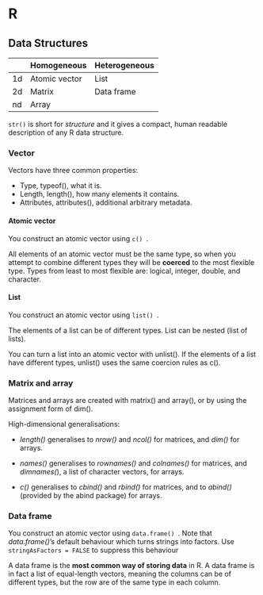 # R

## Data Structures


|     | Homogeneous    | Heterogeneous |
| --- | -------------  | ------------- |
| 1d  | Atomic vector  | List          |
| 2d  | Matrix         | Data frame    |
| nd  | Array          |               |

	
```str()``` is short for *structure* and it gives a compact, human readable description of any R data structure.

### Vector

Vectors have three common properties:

 * Type, typeof(), what it is.
 * Length, length(), how many elements it contains.
 * Attributes, attributes(), additional arbitrary metadata.


#### Atomic vector

You construct an atomic vector using ```c() ```.

All elements of an atomic vector must be the same type, so when you attempt to combine different types they will be **coerced** to the most flexible type. Types from least to most flexible are: logical, integer, double, and character.


#### List

You construct an atomic vector using ```list() ```.

The elements of a list can be of different types. List can be nested (list of lists). 

You can turn a list into an atomic vector with unlist(). If the elements of a list have different types, unlist() uses the same coercion rules as c().

### Matrix and array

Matrices and arrays are created with matrix() and array(), or by using the assignment form of dim().

High-dimensional generalisations:

* *length()* generalises to *nrow()* and *ncol()* for matrices, and *dim()* for arrays.

* *names()* generalises to *rownames()* and *colnames()* for matrices, and *dimnames(*), a list of character vectors, for arrays.

* *c()* generalises to *cbind()* and *rbind()* for matrices, and to *abind()* (provided by the abind package) for arrays. 

### Data frame

You construct an atomic vector using ```data.frame() ```. Note that *data.frame()*’s default behaviour which turns strings into factors. Use ```stringAsFactors = FALSE``` to suppress this behaviour


A data frame is the **most common way of storing data** in R. A data frame is in fact a list of equal-length vectors, meaning the columns can be of different types, but the row are of the same type in each column.





